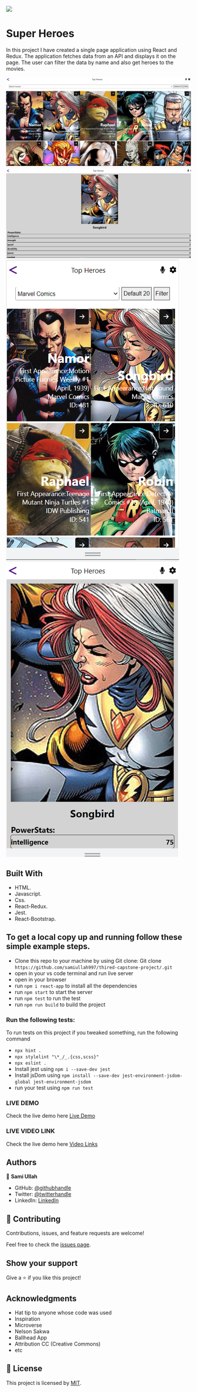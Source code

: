 ![](https://img.shields.io/badge/Microverse-blueviolet)

# Super Heroes
In this project I have created a single page application using React and Redux. The application fetches data from an API and displays it on the page. The user can filter the data by name and also get heroes to the movies.

![screenshot](./src/assets/images/image1.png)
![screenshot](./src/assets/images/image2.png)
![screenshot](./src/assets/images/image3.png)
![screenshot](./src/assets/images/image4.png)

## Built With

- HTML.
- Javascript.
- Css.
- React-Redux.
- Jest.
- React-Bootstrap.

## To get a local copy up and running follow these simple example steps.

- Clone this repo to your machine by using Git clone: Git clone `https://github.com/samiullah997/thired-capstone-project/.git`
- open in your vs code terminal and run live server
- open in your browser
- run `npm i react-app` to install all the dependencies
- run `npm start` to start the server
- run `npm test` to run the test
- run `npm run build` to build the project

### Run the following tests:

To run tests on this project if you tweaked something, run the following command

- `npx hint .`
- `npx stylelint "\*_/_.{css,scss}"`
- `npx eslint .`
- Install jest using `npm i --save-dev jest`
- Install jsDom using `npm install --save-dev jest-environment-jsdom-global jest-environment-jsdom`
- run your test using `npm run test`

### LIVE DEMO

Check the live demo here [Live Demo](https://github.com/samiullah997/thired-capstone-project)

### LIVE VIDEO LINK

Check the live demo here [Video Links](https://www.loom.com/share/d138d8d6ca024989ae684e59c1b8680c)

## Authors

👤 **Sami Ullah**

- GitHub: [@githubhandle](https://github.com/samiullah997)
- Twitter: [@twitterhandle](https://twitter.com/samiullahk997)
- LinkedIn: [LinkedIn](https://www.linkedin.com/in/samiullah-khan-2702b7171/)

## 🤝 Contributing

Contributions, issues, and feature requests are welcome!

Feel free to check the [issues page](https://github.com/samiullah997/thired-capstone-project//issues).

## Show your support

Give a ⭐️ if you like this project!

## Acknowledgments

- Hat tip to anyone whose code was used
- Inspiration
- Microverse
- Nelson Sakwa
- Ballhead App
- Attribution CC (Creative Commons)
- etc

## 📝 License

This project is licensed by [MIT](./LICENSE).
